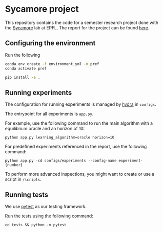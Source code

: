 # Sycamore project

This repository contains the code for a semester research project done with the [Sycamore](https://www.epfl.ch/labs/sycamore/) lab at EPFL. The report for the project can be found [here](#).

## Configuring the environment

Run the following
```bash
conda env create -f environment.yml -n pref
conda activate pref

pip install -e .
```

## Running experiments

The configuration for running experiments is managed by [hydra](https://hydra.cc) in `configs`.

The entrypoint for all experiments is `app.py`.

For example, use the following command to run the main algorithm with a equilibrium oracle and an horizon of 10:
```
python app.py learning_algorithm=oracle horizon=10
```

For predefined experiments referenced in the report, use the following command:
```
python app.py -cd configs/experiments --config-name experiment-{number}
```

To perform more advanced inspections, you might want to create or use a script in `/scripts`.

## Running tests

We use [pytest](https://docs.pytest.org/en/8.0.x/) as our testing framework.

Run the tests using the following command:
```
cd tests && python -m pytest
```